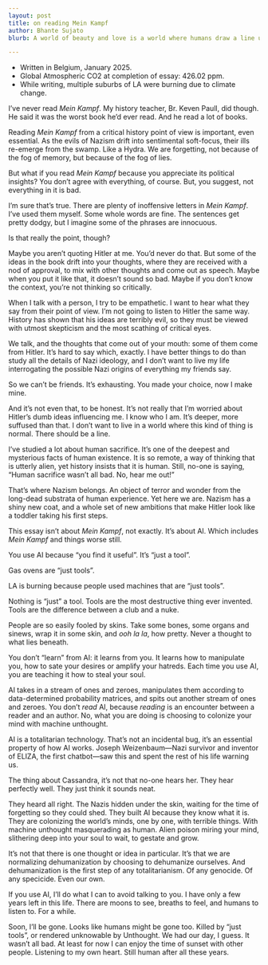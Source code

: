 ```yaml
---    
layout: post    
title: on reading Mein Kampf    
author: Bhante Sujato    
blurb: A world of beauty and love is a world where humans draw a line under evil. 

---    
```

    
- Written in Belgium, January 2025.    
- Global Atmospheric CO2 at completion of essay: 426.02 ppm. 
- While writing, multiple suburbs of LA were burning due to climate change. 


I’ve never read *Mein Kampf*. My history teacher, Br. Keven Paull, did though. He said it was the worst book he’d ever read. And he read a lot of books. 

Reading *Mein Kampf* from a critical history point of view is important, even essential. As the evils of Nazism drift into sentimental soft-focus, their ills re-emerge from the swamp. Like a Hydra. We are forgetting, not because of the fog of memory, but because of the fog of lies. 

But what if you read *Mein Kampf* because you appreciate its political insights? You don’t agree with everything, of course. But, you suggest, not everything in it is bad. 

I’m sure that’s true. There are plenty of inoffensive letters in *Mein Kampf*. I’ve used them myself. Some whole words are fine. The sentences get pretty dodgy, but I imagine some of the phrases are innocuous. 

Is that really the point, though? 

Maybe you aren’t quoting Hitler at me. You’d never do that. But some of the ideas in the book drift into your thoughts, where they are received with a nod of approval, to mix with other thoughts and come out as speech. Maybe when you put it like that, it doesn’t sound so bad. Maybe if you don’t know the context, you’re not thinking so critically. 

When I talk with a person, I try to be empathetic. I want to hear what they say from their point of view. I’m not going to listen to Hitler the same way. History has shown that his ideas are terribly evil, so they must be viewed with utmost skepticism and the most scathing of critical eyes. 

We talk, and the thoughts that come out of your mouth: some of them come from Hitler. It’s hard to say which, exactly. I have better things to do than study all the details of Nazi ideology, and I don’t want to live my life interrogating the possible Nazi origins of everything my friends say. 

So we can’t be friends. It’s exhausting. You made your choice, now I make mine. 

And it’s not even that, to be honest. It’s not really that I’m worried about Hitler’s dumb ideas influencing me. I know who I am. It’s deeper, more suffused than that. I don’t want to live in a world where this kind of thing is normal. There should be a line. 

I’ve studied a lot about human sacrifice. It’s one of the deepest and mysterious facts of human existence. It is so remote, a way of thinking that is utterly alien, yet history insists that it is human. Still, no-one is saying, “Human sacrifice wasn’t all bad. No, hear me out!” 

That’s where Nazism belongs. An object of terror and wonder from the long-dead substrata of human experience. Yet here we are. Nazism has a shiny new coat, and a whole set of new ambitions that make Hitler look like a toddler taking his first steps. 

This essay isn’t about *Mein Kampf*, not exactly. It’s about AI. Which includes *Mein Kampf* and things worse still.

You use AI because “you find it useful”. It’s “just a tool”. 

Gas ovens are “just tools”. 

LA is burning because people used machines that are “just tools”. 

Nothing is “just” a tool. Tools are the most destructive thing ever invented. Tools are the difference between a club and a nuke. 

People are so easily fooled by skins. Take some bones, some organs and sinews, wrap it in some skin, and *ooh la la*, how pretty. Never a thought to what lies beneath. 

You don’t “learn” from AI: it learns from you. It learns how to manipulate you, how to sate your desires or amplify your hatreds. Each time you use AI, you are teaching it how to steal your soul. 

AI takes in a stream of ones and zeroes, manipulates them according to data-determined probability matrices, and spits out another stream of ones and zeroes. You don’t *read* AI, because *reading* is an encounter between a reader and an author. No, what you are doing is choosing to colonize your mind with machine unthought. 

AI is a totalitarian technology. That’s not an incidental bug, it’s an essential property of how AI works. Joseph Weizenbaum—Nazi survivor and inventor of ELIZA, the first chatbot—saw this and spent the rest of his life warning us. 

The thing about Cassandra, it’s not that no-one hears her. They hear perfectly well. They just think it sounds neat. 

They heard all right. The Nazis hidden under the skin, waiting for the time of forgetting so they could shed. They built AI because they know what it is. They are colonizing the world’s minds, one by one, with terrible things. With machine unthought masquerading as human. Alien poison miring your mind, slithering deep into your soul to wait, to gestate and grow. 

It’s not that there is one thought or idea in particular. It’s that we are normalizing dehumanization by choosing to dehumanize ourselves. And dehumanization is the first step of any totalitarianism. Of any genocide. Of any specicide. Even our own. 

If you use AI, I’ll do what I can to avoid talking to you. I have only a few years left in this life. There are moons to see, breaths to feel, and humans to listen to. For a while. 

Soon, I’ll be gone. Looks like humans might be gone too. Killed by “just tools”, or rendered unknowable by Unthought. We had our day, I guess. It wasn’t all bad. At least for now I can enjoy the time of sunset with other people. Listening to my own heart. Still human after all these years. 

